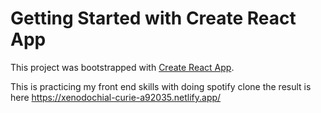 # Getting Started with Create React App

This project was bootstrapped with [Create React App](https://github.com/facebook/create-react-app).

This is practicing my front end skills with doing spotify clone
the result is here https://xenodochial-curie-a92035.netlify.app/
